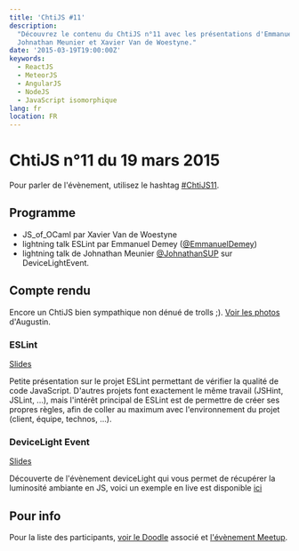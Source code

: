 ```yaml
---
title: 'ChtiJS #11'
description:
  "Découvrez le contenu du ChtiJS n°11 avec les présentations d'Emmanuel Demey,
  Johnathan Meunier et Xavier Van de Woestyne."
date: '2015-03-19T19:00:00Z'
keywords:
  - ReactJS
  - MeteorJS
  - AngularJS
  - NodeJS
  - JavaScript isomorphique
lang: fr
location: FR
---
```


# ChtiJS n°11 du 19 mars 2015

Pour parler de l'évènement, utilisez le hashtag
[#ChtiJS11](https://twitter.com/search?q=%23ChtiJS11&src=hash).

## Programme

- JS_of_OCaml par Xavier Van de Woestyne
- lightning talk ESLint par Emmanuel Demey
  ([@EmmanuelDemey](https://twitter.com/EmmanuelDemey))
- lightning talk de Johnathan Meunier
  [@JohnathanSUP](https://twitter.com/JohnathanSUP) sur DeviceLightEvent.

## Compte rendu

Encore un ChtiJS bien sympathique non dénué de trolls ;).
[Voir les photos](https://www.flickr.com/photos/ashassin/sets/72157651033457849)
d'Augustin.

### ESLint

[Slides](http://gillespie59.github.io/assets/slides/chtijs11/Index.html#/)

Petite présentation sur le projet ESLint permettant de vérifier la qualité de
code JavaScript. D'autres projets font exactement le même travail (JSHint,
JSLint, ...), mais l'intérêt principal de ESLint est de permettre de créer ses
propres règles, afin de coller au maximum avec l'environnement du projet
(client, équipe, technos, ...).

### DeviceLight Event

[Slides](http://lilleweb.fr/event/2014/10/30/talks-deviceLight/)

Découverte de l'évènement deviceLight qui vous permet de récupérer la luminosité
ambiante en JS, voici un exemple en live est disponible
[ici](http://johnathan.fr/dev/deviceLight/)

## Pour info

Pour la liste des participants,
[voir le Doodle](http://doodle.com/ac99q47hbi7786de) associé et
[l'évènement Meetup](http://www.meetup.com/FranceJS/events/220879447/).
